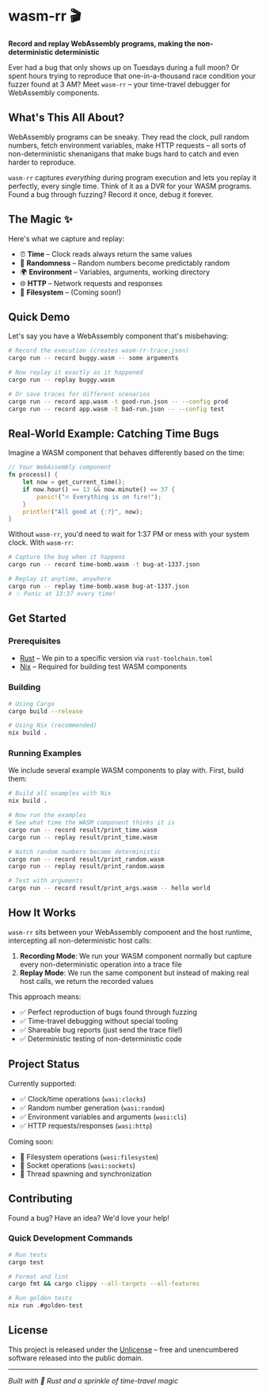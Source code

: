 # wasm-rr 🎬

**Record and replay WebAssembly programs, making the non-deterministic deterministic**

Ever had a bug that only shows up on Tuesdays during a full moon? Or spent hours trying to reproduce that one-in-a-thousand race condition your fuzzer found at 3 AM? Meet `wasm-rr` – your time-travel debugger for WebAssembly components.

## What's This All About?

WebAssembly programs can be sneaky. They read the clock, pull random numbers, fetch environment variables, make HTTP requests – all sorts of non-deterministic shenanigans that make bugs hard to catch and even harder to reproduce.

`wasm-rr` captures *everything* during program execution and lets you replay it perfectly, every single time. Think of it as a DVR for your WASM programs. Found a bug through fuzzing? Record it once, debug it forever.

## The Magic ✨

Here's what we capture and replay:
- ⏰ **Time** – Clock reads always return the same values
- 🎲 **Randomness** – Random numbers become predictably random
- 🌍 **Environment** – Variables, arguments, working directory
- 🌐 **HTTP** – Network requests and responses
- 📁 **Filesystem** – (Coming soon!)

## Quick Demo

Let's say you have a WebAssembly component that's misbehaving:

```bash
# Record the execution (creates wasm-rr-trace.json)
cargo run -- record buggy.wasm -- some arguments

# Now replay it exactly as it happened
cargo run -- replay buggy.wasm

# Or save traces for different scenarios
cargo run -- record app.wasm -t good-run.json -- --config prod
cargo run -- record app.wasm -t bad-run.json -- --config test
```

## Real-World Example: Catching Time Bugs

Imagine a WASM component that behaves differently based on the time:

```rust
// Your WebAssembly component
fn process() {
    let now = get_current_time();
    if now.hour() == 13 && now.minute() == 37 {
        panic!("🔥 Everything is on fire!");
    }
    println!("All good at {:?}", now);
}
```

Without `wasm-rr`, you'd need to wait for 1:37 PM or mess with your system clock. With `wasm-rr`:

```bash
# Capture the bug when it happens
cargo run -- record time-bomb.wasm -t bug-at-1337.json

# Replay it anytime, anywhere
cargo run -- replay time-bomb.wasm bug-at-1337.json
# 💥 Panic at 13:37 every time!
```

## Get Started

### Prerequisites

- [Rust](https://rustup.rs) – We pin to a specific version via `rust-toolchain.toml`
- [Nix](https://docs.determinate.systems) – Required for building test WASM components

### Building

```bash
# Using Cargo
cargo build --release

# Using Nix (recommended)
nix build .
```

### Running Examples

We include several example WASM components to play with. First, build them:

```bash
# Build all examples with Nix
nix build .

# Now run the examples
# See what time the WASM component thinks it is
cargo run -- record result/print_time.wasm
cargo run -- replay result/print_time.wasm

# Watch random numbers become deterministic
cargo run -- record result/print_random.wasm
cargo run -- replay result/print_random.wasm

# Test with arguments
cargo run -- record result/print_args.wasm -- hello world
```

## How It Works

`wasm-rr` sits between your WebAssembly component and the host runtime, intercepting all non-deterministic host calls:

1. **Recording Mode**: We run your WASM component normally but capture every non-deterministic operation into a trace file
2. **Replay Mode**: We run the same component but instead of making real host calls, we return the recorded values

This approach means:
- ✅ Perfect reproduction of bugs found through fuzzing
- ✅ Time-travel debugging without special tooling
- ✅ Shareable bug reports (just send the trace file!)
- ✅ Deterministic testing of non-deterministic code

## Project Status

Currently supported:
- ✅ Clock/time operations (`wasi:clocks`)
- ✅ Random number generation (`wasi:random`)
- ✅ Environment variables and arguments (`wasi:cli`)
- ✅ HTTP requests/responses (`wasi:http`)

Coming soon:
- 🚧 Filesystem operations (`wasi:filesystem`)
- 🚧 Socket operations (`wasi:sockets`)
- 🚧 Thread spawning and synchronization

## Contributing

Found a bug? Have an idea? We'd love your help!

### Quick Development Commands

```bash
# Run tests
cargo test

# Format and lint
cargo fmt && cargo clippy --all-targets --all-features

# Run golden tests
nix run .#golden-test
```

## License

This project is released under the [Unlicense](LICENSE) – free and unencumbered software released into the public domain.

---

*Built with 🦀 Rust and a sprinkle of time-travel magic*